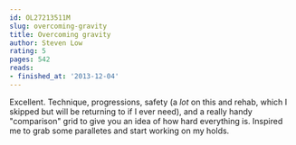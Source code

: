 ```yaml
---
id: OL27213511M
slug: overcoming-gravity
title: Overcoming gravity
author: Steven Low
rating: 5
pages: 542
reads:
- finished_at: '2013-12-04'
---
```

Excellent. Technique, progressions, safety (a *lot* on this and rehab, which I skipped but will be returning to if I ever need), and a really handy "comparison" grid to give you an idea of how hard everything is. Inspired me to grab some paralletes and start working on my holds.

